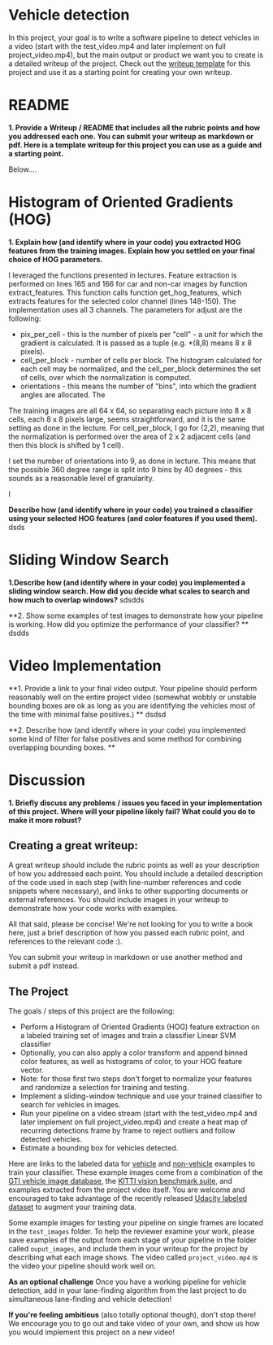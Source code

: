 # Vehicle detection

In this project, your goal is to write a software pipeline to detect vehicles in a video (start with the test_video.mp4 and later implement on full project_video.mp4), but the main output or product we want you to create is a detailed writeup of the project.  Check out the [writeup template](https://github.com/udacity/CarND-Vehicle-Detection/blob/master/writeup_template.md) for this project and use it as a starting point for creating your own writeup. 

# README

**1. Provide a Writeup / README that includes all the rubric points and how you addressed each one. You can submit your writeup as markdown or pdf. Here is a template writeup for this project you can use as a guide and a starting point.**

Below....

# Histogram of Oriented Gradients (HOG)
**1. Explain how (and identify where in your code) you extracted HOG features from the training images. Explain how you settled on your final choice of HOG parameters.**

I leveraged the functions presented in lectures. 
Feature extraction is performed on lines 165 and 166 for car and non-car images by function extract_features. This function calls function get_hog_features, which extracts features for the selected color channel (lines 148-150). The implementation uses all 3 channels. The parameters for adjust are the following: 
* pix_per_cell - this is the number of pixels per "cell" - a unit for which the gradient is calculated. It is passed as a tuple (e.g. *(8,8) means 8 x 8 pixels).
* cell_per_block - number of cells per block. The histogram calculated for each cell may be normalized, and the cell_per_block determines the set of cells, over which the normalization is computed. 
* orientations - this means the number of "bins", into which the gradient angles are allocated. The

The training images are all 64 x 64, so separating each picture into  8 x 8 cells, each 8 x 8 pixels large, seems straightforward, and it is the same setting as done in the lecture. For cell_per_block, I go for (2,2), meaning that the normalization is performed over the area of 2 x 2 adjacent cells (and then this block is shifted by 1 cell).

I set the number of orientations into 9, as done in lecture. This means that the possible 360 degree range is split into 9 bins by 40 degrees - this sounds as a reasonable level of granularity.







I 

**Describe how (and identify where in your code) you trained a classifier using your selected HOG features (and color features if you used them).**
dsds

# Sliding Window Search

**1.Describe how (and identify where in your code) you implemented a sliding window search. How did you decide what scales to search and how much to overlap windows?**
sdsdds

**2. Show some examples of test images to demonstrate how your pipeline is working. How did you optimize the performance of your classifier? **
dsdds


# Video Implementation

**1. Provide a link to your final video output. Your pipeline should perform reasonably well on the entire project video (somewhat wobbly or unstable bounding boxes are ok as long as you are identifying the vehicles most of the time with minimal false positives.) **
dsdsd

**2. Describe how (and identify where in your code) you implemented some kind of filter for false positives and some method for combining overlapping bounding boxes. **

# Discussion

**1. Briefly discuss any problems / issues you faced in your implementation of this project. Where will your pipeline likely fail? What could you do to make it more robust?**

Creating a great writeup:
---
A great writeup should include the rubric points as well as your description of how you addressed each point.  You should include a detailed description of the code used in each step (with line-number references and code snippets where necessary), and links to other supporting documents or external references.  You should include images in your writeup to demonstrate how your code works with examples.  

All that said, please be concise!  We're not looking for you to write a book here, just a brief description of how you passed each rubric point, and references to the relevant code :). 

You can submit your writeup in markdown or use another method and submit a pdf instead.

The Project
---

The goals / steps of this project are the following:

* Perform a Histogram of Oriented Gradients (HOG) feature extraction on a labeled training set of images and train a classifier Linear SVM classifier
* Optionally, you can also apply a color transform and append binned color features, as well as histograms of color, to your HOG feature vector. 
* Note: for those first two steps don't forget to normalize your features and randomize a selection for training and testing.
* Implement a sliding-window technique and use your trained classifier to search for vehicles in images.
* Run your pipeline on a video stream (start with the test_video.mp4 and later implement on full project_video.mp4) and create a heat map of recurring detections frame by frame to reject outliers and follow detected vehicles.
* Estimate a bounding box for vehicles detected.

Here are links to the labeled data for [vehicle](https://s3.amazonaws.com/udacity-sdc/Vehicle_Tracking/vehicles.zip) and [non-vehicle](https://s3.amazonaws.com/udacity-sdc/Vehicle_Tracking/non-vehicles.zip) examples to train your classifier.  These example images come from a combination of the [GTI vehicle image database](http://www.gti.ssr.upm.es/data/Vehicle_database.html), the [KITTI vision benchmark suite](http://www.cvlibs.net/datasets/kitti/), and examples extracted from the project video itself.   You are welcome and encouraged to take advantage of the recently released [Udacity labeled dataset](https://github.com/udacity/self-driving-car/tree/master/annotations) to augment your training data.  

Some example images for testing your pipeline on single frames are located in the `test_images` folder.  To help the reviewer examine your work, please save examples of the output from each stage of your pipeline in the folder called `ouput_images`, and include them in your writeup for the project by describing what each image shows.    The video called `project_video.mp4` is the video your pipeline should work well on.  

**As an optional challenge** Once you have a working pipeline for vehicle detection, add in your lane-finding algorithm from the last project to do simultaneous lane-finding and vehicle detection!

**If you're feeling ambitious** (also totally optional though), don't stop there!  We encourage you to go out and take video of your own, and show us how you would implement this project on a new video!
